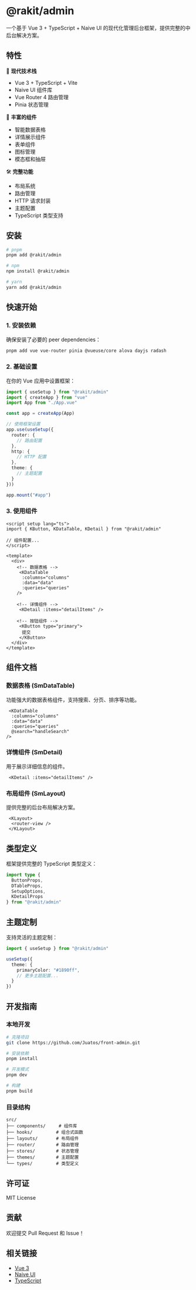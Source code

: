 # @rakit/admin

一个基于 Vue 3 + TypeScript + Naive UI 的现代化管理后台框架，提供完整的中后台解决方案。

## 特性

🎯 **现代技术栈**
- Vue 3 + TypeScript + Vite
- Naive UI 组件库
- Vue Router 4 路由管理
- Pinia 状态管理

🎨 **丰富的组件**
- 智能数据表格
- 详情展示组件
- 表单组件
- 图标管理
- 模态框和抽屉

🛠 **完整功能**
- 布局系统
- 路由管理
- HTTP 请求封装
- 主题配置
- TypeScript 类型支持

## 安装

```bash
# pnpm
pnpm add @rakit/admin

# npm
npm install @rakit/admin

# yarn
yarn add @rakit/admin
```

## 快速开始

### 1. 安装依赖

确保安装了必要的 peer dependencies：

```bash
pnpm add vue vue-router pinia @vueuse/core alova dayjs radash
```

### 2. 基础设置

在你的 Vue 应用中设置框架：

```typescript
import { useSetup } from "@rakit/admin"
import { createApp } from "vue"
import App from "./App.vue"

const app = createApp(App)

// 使用框架设置
app.use(useSetup({
  router: {
    // 路由配置
  },
  http: {
    // HTTP 配置
  },
  theme: {
    // 主题配置
  }
}))

app.mount("#app")
```

### 3. 使用组件

```vue
<script setup lang="ts">
import { KButton, KDataTable, KDetail } from "@rakit/admin"

// 组件配置...
</script>

<template>
  <div>
    <!-- 数据表格 -->
     <KDataTable
      :columns="columns"
      :data="data"
      :queries="queries"
    />

    <!-- 详情组件 -->
     <KDetail :items="detailItems" />

    <!-- 按钮组件 -->
     <KButton type="primary">
      提交
     </KButton>
  </div>
</template>
```

## 组件文档

### 数据表格 (SmDataTable)

功能强大的数据表格组件，支持搜索、分页、排序等功能。

```vue
 <KDataTable
  :columns="columns"
  :data="data"
  :queries="queries"
  @search="handleSearch"
/>
```

### 详情组件 (SmDetail)

用于展示详细信息的组件。

```vue
 <KDetail :items="detailItems" />
```

### 布局组件 (SmLayout)

提供完整的后台布局解决方案。

```vue
 <KLayout>
  <router-view />
 </KLayout>
```

## 类型定义

框架提供完整的 TypeScript 类型定义：

```typescript
import type {
  ButtonProps,
  DTableProps,
  SetupOptions,
  KDetailProps
} from "@rakit/admin"
```

## 主题定制

支持灵活的主题定制：

```typescript
import { useSetup } from "@rakit/admin"

useSetup({
  theme: {
    primaryColor: "#1890ff",
    // 更多主题配置...
  }
})
```

## 开发指南

### 本地开发

```bash
# 克隆项目
git clone https://github.com/Juatos/front-admin.git

# 安装依赖
pnpm install

# 开发模式
pnpm dev

# 构建
pnpm build
```

### 目录结构

```
src/
├── components/     # 组件库
├── hooks/         # 组合式函数
├── layouts/       # 布局组件
├── router/        # 路由管理
├── stores/        # 状态管理
├── themes/        # 主题配置
└── types/         # 类型定义
```

## 许可证

MIT License

## 贡献

欢迎提交 Pull Request 和 Issue！

## 相关链接

- [Vue 3](https://v3.vuejs.org/)
- [Naive UI](https://www.naiveui.com/)
- [TypeScript](https://www.typescriptlang.org/)
